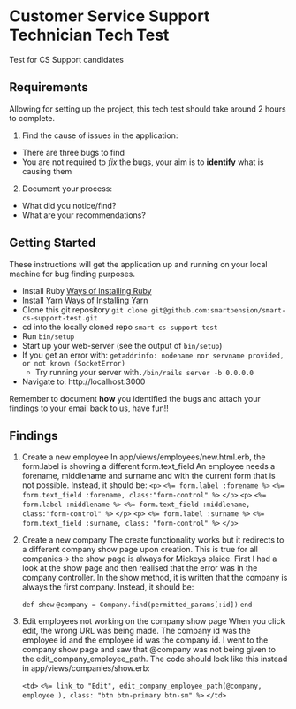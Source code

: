 # Customer Service Support Technician Tech Test

Test for CS Support candidates

## Requirements

Allowing for setting up the project, this tech test should take around 2 hours to complete.

1. Find the cause of issues in the application:

- There are three bugs to find
- You are not required to _fix_ the bugs, your aim is to **identify** what is causing them

2. Document your process:

- What did you notice/find?
- What are your recommendations?

## Getting Started

These instructions will get the application up and running on your local machine for bug finding purposes.

- Install Ruby [Ways of Installing Ruby](https://www.ruby-lang.org/en/downloads)
- Install Yarn [Ways of Installing Yarn](https://yarnpkg.com/lang/en/docs/install)
- Clone this git repository `git clone git@github.com:smartpension/smart-cs-support-test.git`
- cd into the locally cloned repo `smart-cs-support-test`
- Run `bin/setup`
- Start up your web-server (see the output of `bin/setup`)
- If you get an error with: `getaddrinfo: nodename nor servname provided, or not known (SocketError)`
  - Try running your server with`./bin/rails server -b 0.0.0.0`
- Navigate to: http://localhost:3000

Remember to document **how** you identified the bugs and attach your findings to your email back to us, have fun!!

## Findings

1. Create a new employee
   In app/views/employees/new.html.erb, the form.label is showing a different form.text_field
   An employee needs a forename, middlename and surname and with the current form that is not possible.
   Instead, it should be:
   `<p>`
      `<%= form.label :forename %>` 
      `<%= form.text_field :forename, class:"form-control" %>`
    `</p>`
    `<p>`
      `<%= form.label :middlename %>` 
      `<%= form.text_field :middlename, class:"form-control" %>`
    `</p>`
    `<p>`
      `<%= form.label :surname %>` 
      `<%= form.text_field :surname, class: "form-control" %>`
    `</p>`

2. Create a new company
   The create functionality works but it redirects to a different company show page upon creation. This is true for all companies→ the show page is always for Mickeys plaice.
   First I had a look at the show page and then realised that the error was in the company controller. In the show method, it is written that the company is always the first company.
   Instead, it should be:

    `def show`
      `@company = Company.find(permitted_params[:id])`
    `end`

3. Edit employees not working on the company show page
   When you click edit, the wrong URL was being made. The company id was the employee id and the employee id was the company id.
   I went to the company show page and saw that @company was not being given to the edit_company_employee_path.
   The code should look like this instead in app/views/companies/show.erb:

    `<td>`
         `<%= link_to "Edit", edit_company_employee_path(@company, employee ), class: "btn btn-primary btn-sm" %>`
    `</td>`
